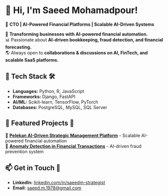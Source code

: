 # 👋 Hi, I'm Saeed Mohamadpour!  
🚀 **CTO | AI-Powered Financial Platforms | Scalable AI-Driven Systems**  

🔹 **Transforming businesses with AI-powered financial automation.**  
📊 Passionate about **AI-driven bookkeeping, fraud detection, and financial forecasting.**  
🌎 Always open to **collaborations & discussions on AI, FinTech, and scalable SaaS platforms.**  

## 🔧 Tech Stack 🛠️  
- **Languages:** Python, R, JavaScript  
- **Frameworks:** Django, FastAPI  
- **AI/ML:** Scikit-learn, TensorFlow, PyTorch  
- **Databases:** PostgreSQL, MySQL, SQL Server  

## 📂 Featured Projects 🚀  
🔹 **[Pelekan AI-Driven Strategic Management Platform](#)** - Scalable AI-powered financial automation  
🔹 **[Anomaly Detection in Financial Transactions](#)** - AI-driven fraud prevention system  

## 📫 Get in Touch 💬  
- **LinkedIn:** [linkedin.com/in/saeedm-strategist](https://www.linkedin.com/in/saeedm-strategist/)  
- **Email:** saeed.m.1978@gmail.com  
